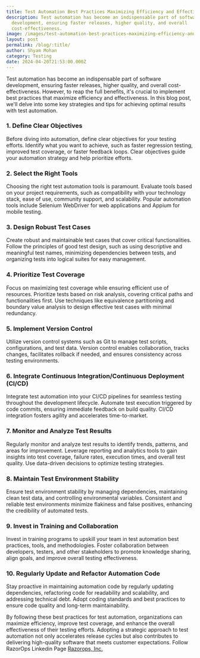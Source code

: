 ```yaml
---
title: Test Automation Best Practices Maximizing Efficiency and Effectiveness
description: Test automation has become an indispensable part of software
  development, ensuring faster releases, higher quality, and overall
  cost-effectiveness.
image: /images/test-automation-best-practices-maximizing-efficiency-and-effectiveness.png.gif
layout: post
permalink: /blog/:title/
author: Shyam Mohan
category: Testing
date: 2024-04-20T21:53:00.000Z
---
```


Test automation has become an indispensable part of software development, ensuring faster releases, higher quality, and overall cost-effectiveness. However, to reap the full benefits, it's crucial to implement best practices that maximize efficiency and effectiveness. In this blog post, we'll delve into some key strategies and tips for achieving optimal results with test automation.

### 1. Define Clear Objectives

Before diving into automation, define clear objectives for your testing efforts. Identify what you want to achieve, such as faster regression testing, improved test coverage, or faster feedback loops. Clear objectives guide your automation strategy and help prioritize efforts.

### 2. Select the Right Tools

Choosing the right test automation tools is paramount. Evaluate tools based on your project requirements, such as compatibility with your technology stack, ease of use, community support, and scalability. Popular automation tools include Selenium WebDriver for web applications and Appium for mobile testing.

### 3. Design Robust Test Cases

Create robust and maintainable test cases that cover critical functionalities. Follow the principles of good test design, such as using descriptive and meaningful test names, minimizing dependencies between tests, and organizing tests into logical suites for easy management.

### 4. Prioritize Test Coverage

Focus on maximizing test coverage while ensuring efficient use of resources. Prioritize tests based on risk analysis, covering critical paths and functionalities first. Use techniques like equivalence partitioning and boundary value analysis to design effective test cases with minimal redundancy.

### 5. Implement Version Control

Utilize version control systems such as Git to manage test scripts, configurations, and test data. Version control enables collaboration, tracks changes, facilitates rollback if needed, and ensures consistency across testing environments.

### 6. Integrate Continuous Integration/Continuous Deployment (CI/CD)

Integrate test automation into your CI/CD pipelines for seamless testing throughout the development lifecycle. Automate test execution triggered by code commits, ensuring immediate feedback on build quality. CI/CD integration fosters agility and accelerates time-to-market.

### 7. Monitor and Analyze Test Results

Regularly monitor and analyze test results to identify trends, patterns, and areas for improvement. Leverage reporting and analytics tools to gain insights into test coverage, failure rates, execution times, and overall test quality. Use data-driven decisions to optimize testing strategies.

### 8. Maintain Test Environment Stability

Ensure test environment stability by managing dependencies, maintaining clean test data, and controlling environmental variables. Consistent and reliable test environments minimize flakiness and false positives, enhancing the credibility of automated tests.

### 9. Invest in Training and Collaboration

Invest in training programs to upskill your team in test automation best practices, tools, and methodologies. Foster collaboration between developers, testers, and other stakeholders to promote knowledge sharing, align goals, and improve overall testing effectiveness.

### 10. Regularly Update and Refactor Automation Code

Stay proactive in maintaining automation code by regularly updating dependencies, refactoring code for readability and scalability, and addressing technical debt. Adopt coding standards and best practices to ensure code quality and long-term maintainability.

By following these best practices for test automation, organizations can maximize efficiency, improve test coverage, and enhance the overall effectiveness of their testing efforts. Adopting a strategic approach to test automation not only accelerates release cycles but also contributes to delivering high-quality software that meets customer expectations. Follow RazorOps Linkedin Page  [Razorops, Inc.](https://www.linkedin.com/company/razorops)
